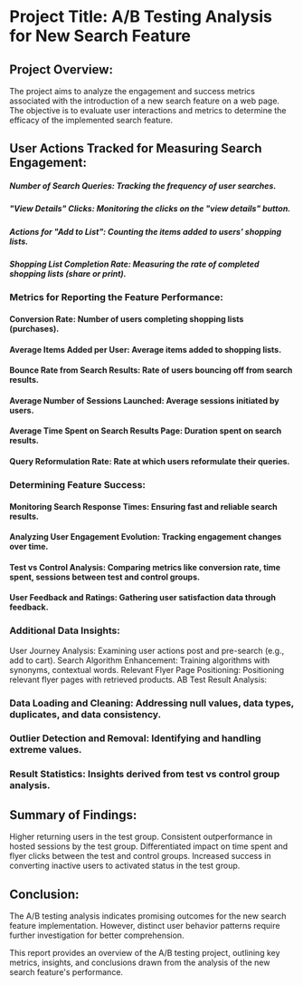 # Project Title: A/B Testing Analysis for New Search Feature


## Project Overview:

The project aims to analyze the engagement and success metrics associated with the introduction of a new search feature on a web page. The objective is to evaluate user interactions and metrics to determine the efficacy of the implemented search feature.

##  User Actions Tracked for Measuring Search Engagement:

##### Number of Search Queries: Tracking the frequency of user searches.
##### "View Details" Clicks: Monitoring the clicks on the "view details" button.
##### Actions for "Add to List": Counting the items added to users' shopping lists.
##### Shopping List Completion Rate: Measuring the rate of completed shopping lists (share or print).

### Metrics for Reporting the Feature Performance:

#### Conversion Rate: Number of users completing shopping lists (purchases).
#### Average Items Added per User: Average items added to shopping lists.
#### Bounce Rate from Search Results: Rate of users bouncing off from search results.
#### Average Number of Sessions Launched: Average sessions initiated by users.
#### Average Time Spent on Search Results Page: Duration spent on search results.
#### Query Reformulation Rate: Rate at which users reformulate their queries.

### Determining Feature Success:

#### Monitoring Search Response Times: Ensuring fast and reliable search results.
#### Analyzing User Engagement Evolution: Tracking engagement changes over time.
#### Test vs Control Analysis: Comparing metrics like conversion rate, time spent, sessions between test and control groups.
#### User Feedback and Ratings: Gathering user satisfaction data through feedback.

### Additional Data Insights:

User Journey Analysis: Examining user actions post and pre-search (e.g., add to cart).
Search Algorithm Enhancement: Training algorithms with synonyms, contextual words.
Relevant Flyer Page Positioning: Positioning relevant flyer pages with retrieved products.
AB Test Result Analysis:

### Data Loading and Cleaning: Addressing null values, data types, duplicates, and data consistency.
### Outlier Detection and Removal: Identifying and handling extreme values.
### Result Statistics: Insights derived from test vs control group analysis.

## Summary of Findings:

Higher returning users in the test group.
Consistent outperformance in hosted sessions by the test group.
Differentiated impact on time spent and flyer clicks between the test and control groups.
Increased success in converting inactive users to activated status in the test group.

## Conclusion:

The A/B testing analysis indicates promising outcomes for the new search feature implementation. However, distinct user behavior patterns require further investigation for better comprehension.

This report provides an overview of the A/B testing project, outlining key metrics, insights, and conclusions drawn from the analysis of the new search feature's performance.
